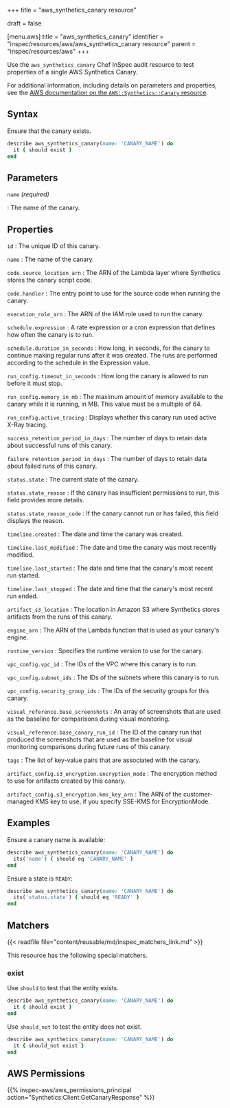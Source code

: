 +++
title = "aws_synthetics_canary resource"

draft = false


[menu.aws]
title = "aws_synthetics_canary"
identifier = "inspec/resources/aws/aws_synthetics_canary resource"
parent = "inspec/resources/aws"
+++

Use the `aws_synthetics_canary` Chef InSpec audit resource to test properties of a single AWS Synthetics Canary.

For additional information, including details on parameters and properties, see the [AWS documentation on the `AWS::Synthetics::Canary` resource](https://docs.aws.amazon.com/AWSCloudFormation/latest/UserGuide/aws-resource-synthetics-canary.html).

## Syntax

Ensure that the canary exists.

```ruby
describe aws_synthetics_canary(name: 'CANARY_NAME') do
  it { should exist }
end
```

## Parameters

`name` _(required)_

: The name of the canary.

## Properties

`id`
: The unique ID of this canary.

`name`
: The name of the canary.

`code.source_location_arn`
: The ARN of the Lambda layer where Synthetics stores the canary script code.

`code.handler`
: The entry point to use for the source code when running the canary.

`execution_role_arn`
: The ARN of the IAM role used to run the canary.

`schedule.expression`
: A rate expression or a cron expression that defines how often the canary is to run.

`schedule.duration_in_seconds`
: How long, in seconds, for the canary to continue making regular runs after it was created. The runs are performed according to the schedule in the Expression value.

`run_config.timeout_in_seconds`
: How long the canary is allowed to run before it must stop.

`run_config.memory_in_mb`
: The maximum amount of memory available to the canary while it is running, in MB. This value must be a multiple of 64.

`run_config.active_tracing`
: Displays whether this canary run used active X-Ray tracing.

`success_retention_period_in_days`
: The number of days to retain data about successful runs of this canary.

`failure_retention_period_in_days`
: The number of days to retain data about failed runs of this canary.

`status.state`
: The current state of the canary.

`status.state_reason`
: If the canary has insufficient permissions to run, this field provides more details.

`status.state_reason_code`
: If the canary cannot run or has failed, this field displays the reason.

`timeline.created`
: The date and time the canary was created.

`timeline.last_modified`
: The date and time the canary was most recently modified.

`timeline.last_started`
: The date and time that the canary's most recent run started.

`timeline.last_stopped`
: The date and time that the canary's most recent run ended.

`artifact_s3_location`
: The location in Amazon S3 where Synthetics stores artifacts from the runs of this canary.

`engine_arn`
: The ARN of the Lambda function that is used as your canary's engine.

`runtime_version`
: Specifies the runtime version to use for the canary.

`vpc_config.vpc_id`
: The IDs of the VPC where this canary is to run.

`vpc_config.subnet_ids`
: The IDs of the subnets where this canary is to run.

`vpc_config.security_group_ids`
: The IDs of the security groups for this canary.

`visual_reference.base_screenshots`
: An array of screenshots that are used as the baseline for comparisons during visual monitoring.

`visual_reference.base_canary_run_id`
: The ID of the canary run that produced the screenshots that are used as the baseline for visual monitoring comparisons during future runs of this canary.

`tags`
: The list of key-value pairs that are associated with the canary.

`artifact_config.s3_encryption.encryption_mode`
: The encryption method to use for artifacts created by this canary.

`artifact_config.s3_encryption.kms_key_arn`
: The ARN of the customer-managed KMS key to use, if you specify SSE-KMS for EncryptionMode.

## Examples

Ensure a canary name is available:

```ruby
describe aws_synthetics_canary(name: 'CANARY_NAME') do
  its('name') { should eq 'CANARY_NAME' }
end
```

Ensure a state is `READY`:

```ruby
describe aws_synthetics_canary(name: 'CANARY_NAME') do
  its('status.state') { should eq 'READY' }
end
```

## Matchers

{{< readfile file="content/reusable/md/inspec_matchers_link.md" >}}

This resource has the following special matchers.

### exist

Use `should` to test that the entity exists.

```ruby
describe aws_synthetics_canary(name: 'CANARY_NAME') do
  it { should exist }
end
```

Use `should_not` to test the entity does not exist.

```ruby
describe aws_synthetics_canary(name: 'CANARY_NAME') do
  it { should_not exist }
end
```

## AWS Permissions

{{% inspec-aws/aws_permissions_principal action="Synthetics:Client:GetCanaryResponse" %}}
